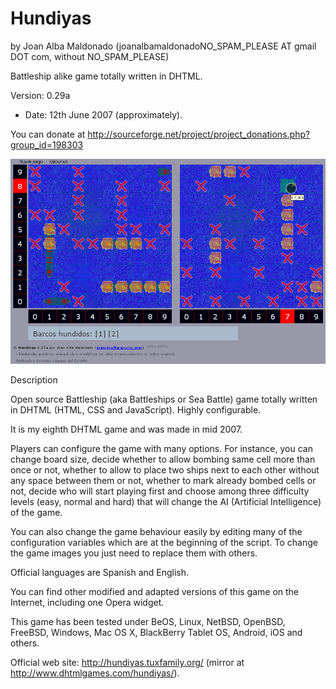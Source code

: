 Hundiyas 
========= 
by Joan Alba Maldonado (joanalbamaldonadoNO_SPAM_PLEASE AT gmail DOT com, without NO_SPAM_PLEASE)

Battleship alike game totally written in DHTML.

Version: 0.29a 
- Date: 12th June 2007 (approximately).

You can donate at http://sourceforge.net/project/project_donations.php?group_id=198303


![ScreenShot](screenshot.gif)


Description

Open source Battleship (aka Battleships or Sea Battle) game totally written in DHTML (HTML, CSS and JavaScript). Highly configurable.

It is my eighth DHTML game and was made in mid 2007.

Players can configure the game with many options. For instance, you can change board size, decide whether to allow bombing same cell more than once or not, whether to allow to place two ships next to each other without any space between them or not, whether to mark already bombed cells or not, decide who will start playing first and choose among three difficulty levels (easy, normal and hard) that will change the AI (Artificial Intelligence) of the game.

You can also change the game behaviour easily by editing many of the configuration variables which are at the beginning of the script. To change the game images you just need to replace them with others.

Official languages are Spanish and English.

You can find other modified and adapted versions of this game on the Internet, including one Opera widget.

This game has been tested under BeOS, Linux, NetBSD, OpenBSD, FreeBSD, Windows, Mac OS X, BlackBerry Tablet OS, Android, iOS and others.


Official web site: http://hundiyas.tuxfamily.org/ (mirror at http://www.dhtmlgames.com/hundiyas/).